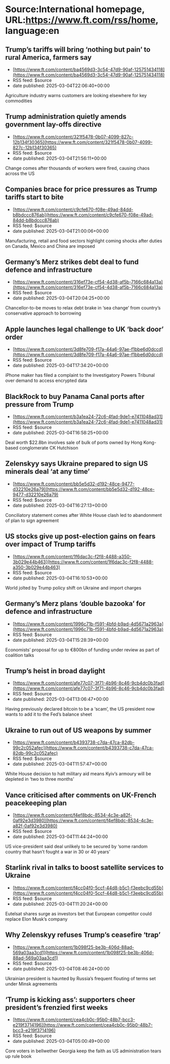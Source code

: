 # Source:International homepage, URL:https://www.ft.com/rss/home, language:en

## Trump’s tariffs will bring ‘nothing but pain’ to rural America, farmers say
 - [https://www.ft.com/content/ba4569d3-3c54-47d9-90af-125751434118](https://www.ft.com/content/ba4569d3-3c54-47d9-90af-125751434118)
 - RSS feed: $source
 - date published: 2025-03-04T22:06:40+00:00

Agriculture industry warns customers are looking elsewhere for key commodities

## Trump administration quietly amends government lay-offs directive
 - [https://www.ft.com/content/321f5478-0b07-4099-827c-12b134f30365](https://www.ft.com/content/321f5478-0b07-4099-827c-12b134f30365)
 - RSS feed: $source
 - date published: 2025-03-04T21:56:11+00:00

Change comes after thousands of workers were fired, causing chaos across the US

## Companies brace for price pressures as Trump tariffs start to bite
 - [https://www.ft.com/content/c9cfe670-f08e-49ad-84dd-b8bdccc876ab](https://www.ft.com/content/c9cfe670-f08e-49ad-84dd-b8bdccc876ab)
 - RSS feed: $source
 - date published: 2025-03-04T21:00:06+00:00

Manufacturing, retail and food sectors highlight coming shocks after duties on Canada, Mexico and China are imposed

## Germany’s Merz strikes debt deal to fund defence and infrastructure
 - [https://www.ft.com/content/316ef73e-cf54-4d38-af5b-7166c684a13a](https://www.ft.com/content/316ef73e-cf54-4d38-af5b-7166c684a13a)
 - RSS feed: $source
 - date published: 2025-03-04T20:04:25+00:00

Chancellor-to-be moves to relax debt brake in ‘sea change’ from country’s conservative approach to borrowing

## Apple launches legal challenge to UK ‘back door’ order
 - [https://www.ft.com/content/3d8fe709-f17a-44a6-97ae-f1bbe6d0dccd](https://www.ft.com/content/3d8fe709-f17a-44a6-97ae-f1bbe6d0dccd)
 - RSS feed: $source
 - date published: 2025-03-04T17:34:20+00:00

iPhone maker has filed a complaint to the Investigatory Powers Tribunal over demand to access encrypted data

## BlackRock to buy Panama Canal ports after pressure from Trump
 - [https://www.ft.com/content/b3a1ea24-72c6-4fad-9de1-e7411048ad31](https://www.ft.com/content/b3a1ea24-72c6-4fad-9de1-e7411048ad31)
 - RSS feed: $source
 - date published: 2025-03-04T16:58:25+00:00

Deal worth $22.8bn involves sale of bulk of ports owned by Hong Kong-based conglomerate CK Hutchison

## Zelenskyy says Ukraine prepared to sign US minerals deal ‘at any time’
 - [https://www.ft.com/content/bb5e5d32-d192-48ce-9477-d32210e26a79](https://www.ft.com/content/bb5e5d32-d192-48ce-9477-d32210e26a79)
 - RSS feed: $source
 - date published: 2025-03-04T16:27:13+00:00

Conciliatory statement comes after White House clash led to abandonment of plan to sign agreement

## US stocks give up post-election gains on fears over impact of Trump tariffs
 - [https://www.ft.com/content/1f6dac3c-f2f8-4488-a350-3b029e44b463](https://www.ft.com/content/1f6dac3c-f2f8-4488-a350-3b029e44b463)
 - RSS feed: $source
 - date published: 2025-03-04T16:10:53+00:00

World jolted by Trump policy shift on Ukraine and import charges

## Germany’s Merz plans ‘double bazooka’ for defence and infrastructure
 - [https://www.ft.com/content/1996c71b-f591-4bfd-b9ad-4d5671a2963a](https://www.ft.com/content/1996c71b-f591-4bfd-b9ad-4d5671a2963a)
 - RSS feed: $source
 - date published: 2025-03-04T15:28:39+00:00

Economists’ proposal for up to €800bn of funding under review as part of coalition talks

## Trump’s heist in broad daylight
 - [https://www.ft.com/content/afe77c07-3f71-4b96-8c46-9cb4dc0b3fad](https://www.ft.com/content/afe77c07-3f71-4b96-8c46-9cb4dc0b3fad)
 - RSS feed: $source
 - date published: 2025-03-04T13:06:47+00:00

Having previously declared bitcoin to be a ‘scam’, the US president now wants to add it to the Fed’s balance sheet

## Ukraine to run out of US weapons by summer
 - [https://www.ft.com/content/b4393738-c7da-47ca-82db-99c2c052afec](https://www.ft.com/content/b4393738-c7da-47ca-82db-99c2c052afec)
 - RSS feed: $source
 - date published: 2025-03-04T11:57:47+00:00

White House decision to halt military aid means Kyiv’s armoury will be depleted in ‘two to three months’

## Vance criticised after comments on UK-French peacekeeping plan
 - [https://www.ft.com/content/f4ef8bdc-8534-4c3e-a82f-0af92e3d3980](https://www.ft.com/content/f4ef8bdc-8534-4c3e-a82f-0af92e3d3980)
 - RSS feed: $source
 - date published: 2025-03-04T11:44:24+00:00

US vice-president said deal unlikely to be secured by ‘some random country that hasn’t fought a war in 30 or 40 years’

## Starlink rival in talks to boost satellite services to Ukraine
 - [https://www.ft.com/content/f4cc04f0-5ccf-44d8-b5c1-f3eebc9cd55b](https://www.ft.com/content/f4cc04f0-5ccf-44d8-b5c1-f3eebc9cd55b)
 - RSS feed: $source
 - date published: 2025-03-04T11:20:24+00:00

Eutelsat shares surge as investors bet that European competitor could replace Elon Musk’s company

## Why Zelenskyy refuses Trump’s ceasefire ‘trap’
 - [https://www.ft.com/content/1b098f25-be3b-406d-88ad-569a03aa3cd1](https://www.ft.com/content/1b098f25-be3b-406d-88ad-569a03aa3cd1)
 - RSS feed: $source
 - date published: 2025-03-04T08:46:24+00:00

Ukrainian president is haunted by Russia’s frequent flouting of terms set under Minsk agreements

## ‘Trump is kicking ass’: supporters cheer president’s frenzied first weeks
 - [https://www.ft.com/content/cea4cb0c-95b0-48b7-bcc3-e219f3714196](https://www.ft.com/content/cea4cb0c-95b0-48b7-bcc3-e219f3714196)
 - RSS feed: $source
 - date published: 2025-03-04T05:00:49+00:00

Core voters in bellwether Georgia keep the faith as US administration tears up rule book

